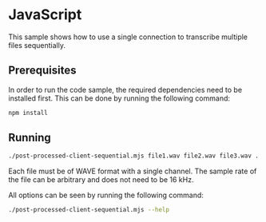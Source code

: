 # JavaScript

This sample shows how to use a single connection to transcribe multiple files sequentially.

## Prerequisites

In order to run the code sample, the required dependencies need to be installed first. This can be done by running the following command:

```sh
npm install
```

## Running

```sh
./post-processed-client-sequential.mjs file1.wav file2.wav file3.wav ...
```

Each file must be of WAVE format with a single channel. The sample rate of the file can be arbitrary and does not need to be 16 kHz.

All options can be seen by running the following command:

```sh
./post-processed-client-sequential.mjs --help
```
